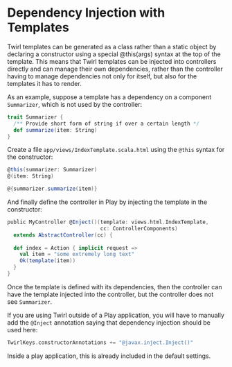 # Dependency Injection with Templates

Twirl templates can be generated as a class rather than a static object by declaring a constructor using a special @this(args) syntax at the top of the template. This means that Twirl templates can be injected into controllers directly and can manage their own dependencies, rather than the controller having to manage dependencies not only for itself, but also for the templates it has to render.

As an example, suppose a template has a dependency on a component `Summarizer`, which is not used by the controller:

```scala
trait Summarizer {
  /** Provide short form of string if over a certain length */
  def summarize(item: String)
}
```

Create a file `app/views/IndexTemplate.scala.html` using the `@this` syntax for the constructor:

```scala
@this(summarizer: Summarizer)
@(item: String)

@{summarizer.summarize(item)}
```

And finally define the controller in Play by injecting the template in the constructor:

```scala
public MyController @Inject()(template: views.html.IndexTemplate, 
                              cc: ControllerComponents) 
  extends AbstractController(cc) {
  
  def index = Action { implicit request =>
    val item = "some extremely long text"
    Ok(template(item))
  }
}
```

Once the template is defined with its dependencies, then the controller can have the template injected into the controller, but the controller does not see `Summarizer`.

If you are using Twirl outside of a Play application, you will have to manually add the `@Inject` annotation saying that dependency injection should be used here:

```scala
TwirlKeys.constructorAnnotations += "@javax.inject.Inject()"
```

Inside a play application, this is already included in the default settings.
